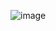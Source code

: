 ![image](https://user-images.githubusercontent.com/68271765/142983437-506dfa2b-4d42-439b-9598-ac9ff8f14d21.png)


